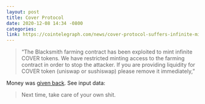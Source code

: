 ```yaml
---
layout: post
title: Cover Protocol
date: 2020-12-08 14:34 -0800
categories: 
link: https://cointelegraph.com/news/cover-protocol-suffers-infinite-minting-attack-price-tanks-97
---
```

> “The Blacksmith farming contract has been exploited to mint infinite COVER tokens. We have restricted minting access to the farming contract in order to stop the attacker. If you are providing liquidity for COVER token (uniswap or sushiswap) please remove it immediately,”

Money was [given back](https://etherscan.io/tx/0xc2fd5094c1e108f83222a86bd46b35fc0da35616385d681964b22003643f982e). See input data:

> Next time, take care of your own shit.

